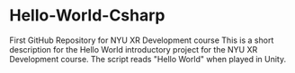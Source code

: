 # Hello-World-Csharp
 First GitHub Repository for NYU XR Development course
This is a short description for the Hello World introductory project for the NYU XR
Development course. The script reads "Hello World" when played in Unity.